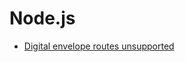 # Node.js

- [Digital envelope routes unsupported](https://stackoverflow.com/questions/69692842/error-message-error0308010cdigital-envelope-routinesunsupported)
